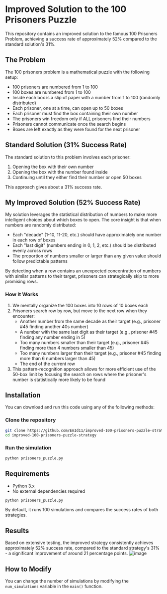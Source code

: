 # Improved Solution to the 100 Prisoners Puzzle

This repository contains an improved solution to the famous 100 Prisoners Problem, achieving a success rate of approximately 52% compared to the standard solution's 31%.

## The Problem

The 100 prisoners problem is a mathematical puzzle with the following setup:

- 100 prisoners are numbered from 1 to 100
- 100 boxes are numbered from 1 to 100
- Inside each box is a slip of paper with a number from 1 to 100 (randomly distributed)
- Each prisoner, one at a time, can open up to 50 boxes
- Each prisoner must find the box containing their own number
- The prisoners win freedom only if ALL prisoners find their numbers
- Prisoners cannot communicate once the search begins
- Boxes are left exactly as they were found for the next prisoner

## Standard Solution (31% Success Rate)

The standard solution to this problem involves each prisoner:
1. Opening the box with their own number
2. Opening the box with the number found inside
3. Continuing until they either find their number or open 50 boxes

This approach gives about a 31% success rate.

## My Improved Solution (52% Success Rate)

My solution leverages the statistical distribution of numbers to make more intelligent choices about which boxes to open. The core insight is that when numbers are randomly distributed:

- Each "decade" (1-10, 11-20, etc.) should have approximately one number in each row of boxes
- Each "last digit" (numbers ending in 0, 1, 2, etc.) should be distributed evenly across rows
- The proportion of numbers smaller or larger than any given value should follow predictable patterns

By detecting when a row contains an unexpected concentration of numbers with similar patterns to their target, prisoners can strategically skip to more promising rows.

### How It Works

1. We mentally organize the 100 boxes into 10 rows of 10 boxes each
2. Prisoners search row by row, but move to the next row when they encounter:
   - Another number from the same decade as their target (e.g., prisoner #45 finding another 40s number)
   - A number with the same last digit as their target (e.g., prisoner #45 finding any number ending in 5)
   - Too many numbers smaller than their target (e.g., prisoner #45 finding more than 4 numbers smaller than 45)
   - Too many numbers larger than their target (e.g., prisoner #45 finding more than 6 numbers larger than 45)
   - The end of the current row
3. This pattern-recognition approach allows for more efficient use of the 50-box limit by focusing the search on rows where the prisoner's number is statistically more likely to be found

## Installation

You can download and run this code using any of the following methods:

### Clone the repository

```bash
git clone https://github.com/EmId11/improved-100-prisoners-puzzle-strategy.git
cd improved-100-prisoners-puzzle-strategy
```

### Run the simulation

```python
python prisoners_puzzle.py
```

## Requirements

- Python 3.x
- No external dependencies required

```python
python prisoners_puzzle.py
```

By default, it runs 100 simulations and compares the success rates of both strategies.

## Results

Based on extensive testing, the improved strategy consistently achieves approximately 52% success rate, compared to the standard strategy's 31% - a significant improvement of around 21 percentage points.
![image](https://github.com/user-attachments/assets/21be2744-9ce9-4f4e-a670-27b56e1eab54)


## How to Modify

You can change the number of simulations by modifying the `num_simulations` variable in the `main()` function.
